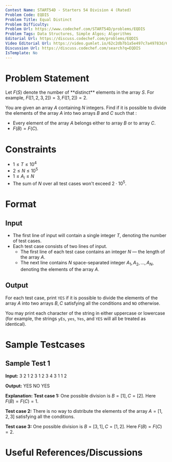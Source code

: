```yaml
---
Contest Name: START54D - Starters 54 Division 4 (Rated)
Problem Code: EQDIS
Problem Title: Equal Distinct
Problem Difficulty: 
Problem Url: https://www.codechef.com/START54D/problems/EQDIS
Problem Tags: Data Structures, Simple Algos; Algorithms
Editorial Url: https://discuss.codechef.com/problems/EQDIS
Video Editorial Url: https://video.gumlet.io/62c2db7b1a5e497c7a49783d/630f24be5047db4af4ef0af6/main.mpd
Discussion Url: https://discuss.codechef.com/search?q=EQDIS
IsTemplate: No
---
```



# Problem Statement

Let $F(S)$ denote the number of \*\*distinct\*\* elements in the array $S$. 
For example, $F([1, 2, 3, 2]) = 3, F([1, 2]) = 2.$

You are given an array $A$ containing $N$ integers. Find if it is possible to 
divide the elements of the array $A$ into two arrays $B$ and $C$ such that :
- Every element of the array $A$ belongs either to array $B$ or to array $C$.
- $F(B) = F(C)$.

# Constraints

- $1 \leq T \leq 10^4$
- $2 \leq N \leq 10^5$
- $1 \leq A_i \leq N$
- The sum of $N$ over all test cases won't exceed $2\cdot 10^5$.

# Format

## Input

- The first line of input will contain a single integer $T$, denoting the 
  number of test cases.
- Each test case consists of two lines of input.
    - The first line of each test case contains an integer $N$ — the length of 
      the array $A$.
    - The next line contains $N$ space-separated integer $A_1, A_2, \dots, A_N$, 
      denoting the elements of the array $A$.

## Output

For each test case, print `YES` if it is possible to divide the elements of the 
array $A$ into two arrays $B, C$ satisfying all the conditions and `NO` otherwise.

You may print each character of the string in either uppercase or lowercase 
(for example, the strings `yEs`, `yes`, `Yes`, and `YES` will all be treated as 
identical).

# Sample Testcases

## Sample Test 1

**Input:**
3
2
1 2
3
1 2 3
4
3 1 1 2

**Output:**
YES
NO
YES

**Explanation:**
**Test case $1$:** One possible division is $B = [1], C = [2]$. Here 
$F(B) = F(C) = 1.$

**Test case $2$:** There is no way to distribute the elements of the array 
$A = [1, 2, 3]$ satisfying all the conditions.

**Test case $3$:** One possible division is $B = [3, 1], C = [1, 2]$. 
Here $F(B) = F(C) = 2.$

# Useful References/Discussions
